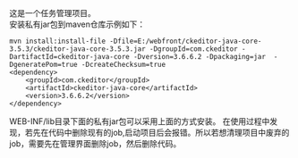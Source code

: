 这是一个任务管理项目。  
安装私有jar包到maven仓库示例如下：
```
mvn install:install-file -Dfile=E:/webfront/ckeditor-java-core-3.5.3/ckeditor-java-core-3.5.3.jar -DgroupId=com.ckeditor -DartifactId=ckeditor-java-core -Dversion=3.6.6.2 -Dpackaging=jar  -DgeneratePom=true -DcreateChecksum=true
<dependency>
	<groupId>com.ckeditor</groupId>
	<artifactId>ckeditor-java-core</artifactId>
	<version>3.6.6.2</version>
</dependency>
```
WEB-INF/lib目录下面的私有jar包可以采用上面的方式安装。
在使用过程中发现，若先在代码中删除现有的job,启动项目后会报错。所以若想清理项目中废弃的job，需要先在管理界面删除job，然后删除代码。
